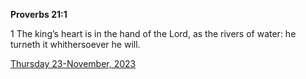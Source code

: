 **Proverbs 21:1**

1 The king’s heart is in the hand of the Lord, as the rivers of water: he turneth it whithersoever he will.

[Thursday 23-November, 2023](https://getbible.life/kjv/Proverbs/21/1)
